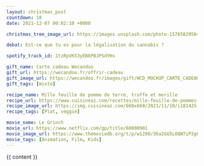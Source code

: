 ```yaml
---
layout: christmas_post
countdown: 18
date: 2021-12-07 00:02:10 +0000

christmas_tree_image_url: https://images.unsplash.com/photo-1576582956401-cfd7e32b4fde?crop=entropy&cs=tinysrgb&fit=max&fm=jpg&ixid=MnwyNzc3MTF8MHwxfHNlYXJjaHwxODF8fGNocmlzdG1hcyUyMHRyZWV8ZW58MHwxfHx8MTYzODg0MzgwOA&ixlib=rb-1.2.1&q=80&w=1080

debat: Est-ce que tu es pour la légalisation du cannabis ?

spotify_track_id: 1tzRpVK53yEB6PBJPSdYHs

gift_name: Carte cadeau Wecandoo
gift_url: https://wecandoo.fr/offrir-cadeau
gift_image_url: https://wecandoo.fr/images/gift/WCD_MOCKUP_CARTE_CADEAU_PRINT.jpg
gift_tags: [mixte]

recipe_name: Mille feuille de pomme de terre, truffe et morille
recipe_url: https://www.cuisineaz.com/recettes/mille-feuille-de-pommes-de-terre-sauce-aux-morilles-et-truffe-fraiche-113811.aspx
recipe_image_url: https://img.cuisineaz.com/660x660/2021/11/10/i181425-mille-feuilles.webp
recipe_tags: [Plat, veggie]

movie_name: Le Grinch
movie_url: https://www.netflix.com/gp/title/60000901
movie_image_url: https://www.themoviedb.org/t/p/w1280/36a2GG5L0QW7iP2g8OCYoAW9PJ.jpg
movie_tags: [Animation, Film, Kids]
---
```


{{ content }}

